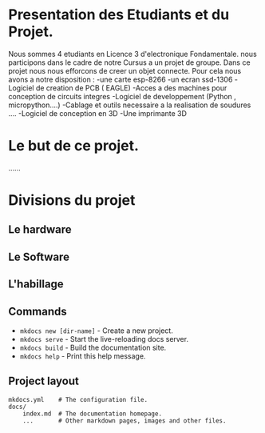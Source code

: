 # Presentation des Etudiants et du Projet.

Nous sommes 4 etudiants en Licence 3 d'electronique Fondamentale. nous participons dans le cadre de notre Cursus a un projet de groupe.
Dans ce projet nous nous efforcons de creer un objet connecte. Pour cela nous avons a notre disposition :
-une carte esp-8266
-un ecran ssd-1306
-Logiciel de creation de PCB ( EAGLE)
-Acces a des machines pour conception de circuits integres
-Logiciel de developpement (Python , micropython....)
-Cablage et outils necessaire a la realisation de soudures ....
-Logiciel de conception en 3D
-Une imprimante 3D


# Le but de ce projet.

......


# Divisions du projet

## Le hardware

## Le Software

## L'habillage
 











































## Commands

* `mkdocs new [dir-name]` - Create a new project.
* `mkdocs serve` - Start the live-reloading docs server.
* `mkdocs build` - Build the documentation site.
* `mkdocs help` - Print this help message.

## Project layout

    mkdocs.yml    # The configuration file.
    docs/
        index.md  # The documentation homepage.
        ...       # Other markdown pages, images and other files.
